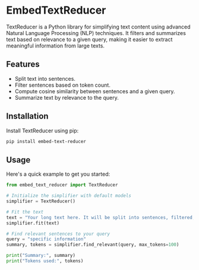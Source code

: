# EmbedTextReducer

TextReducer is a Python library for simplifying text content using advanced Natural Language Processing (NLP) techniques. It filters and summarizes text based on relevance to a given query, making it easier to extract meaningful information from large texts.

## Features

- Split text into sentences.
- Filter sentences based on token count.
- Compute cosine similarity between sentences and a given query.
- Summarize text by relevance to the query.

## Installation

Install TextReducer using pip:

```bash
pip install embed-text-reducer
```

## Usage
Here's a quick example to get you started:

```python
from embed_text_reducer import TextReducer

# Initialize the simplifier with default models
simplifier = TextReducer()

# Fit the text
text = "Your long text here. It will be split into sentences, filtered, and summarized."
simplifier.fit(text)

# Find relevant sentences to your query
query = "specific information"
summary, tokens = simplifier.find_relevant(query, max_tokens=100)

print("Summary:", summary)
print("Tokens used:", tokens)
```

